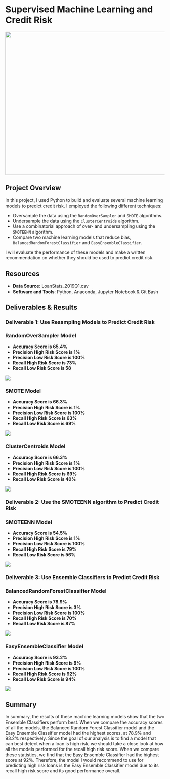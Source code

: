 # Supervised Machine Learning and Credit Risk

<img src="images/machine-learning-brain.jpg" width="1000" height="450">

## Project Overview
In this project, I used Python to build and evaluate several machine learning models to predict credit risk.
I employed the following different techniques:

- Oversample the data using the `RandomOverSampler` and `SMOTE` algorithms.
- Undersample the data using the `ClusterCentroids` algorithm.
- Use a combinatorial approach of over- and undersampling using the `SMOTEENN` algorithm.
- Compare two machine learning models that reduce bias, `BalancedRandomForestClassifier` and `EasyEnsembleClassifier`.

I will evaluate the performance of these models and make a written recommendation on whether they should be used to predict credit risk.

## Resources
- **Data Source**: LoanStats_2019Q1.csv
- **Software and Tools**: Python, Anaconda, Jupyter Notebook & Git Bash

## Deliverables & Results

### Deliverable 1: Use Resampling Models to Predict Credit Risk

### RandomOverSampler Model

- **Accuracy Score is 65.4%**
- **Precision High Risk Score is 1%**
- **Precision Low Risk Score is 100%**
- **Recall High Risk Score is 73%**
- **Recall Low Risk Score is 58**
<img src="images/Random Oversampler Results.PNG">

### SMOTE Model

- **Accuracy Score is 66.3%**
- **Precision High Risk Score is 1%**
- **Precision Low Risk Score is 100%**
- **Recall High Risk Score is 63%**
- **Recall Low Risk Score is 69%**
<img src="images/SMOTE Oversampling Results.PNG">

### ClusterCentroids Model

- **Accuracy Score is 66.3%**
- **Precision High Risk Score is 1%**
- **Precision Low Risk Score is 100%**
- **Recall High Risk Score is 69%**
- **Recall Low Risk Score is 40%**
<img src="images/Cluster Centroids Undersampling Results.PNG">

### Deliverable 2: Use the SMOTEENN algorithm to Predict Credit Risk

### SMOTEENN Model

- **Accuracy Score is 54.5%**
- **Precision High Risk Score is 1%**
- **Precision Low Risk Score is 100%**
- **Recall High Risk Score is 79%**
- **Recall Low Risk Score is 56%**
<img src="images/SMOTEENN Results.PNG">

### Deliverable 3: Use Ensemble Classifiers to Predict Credit Risk

### BalancedRandomForestClassifier Model

- **Accuracy Score is 78.9%**
- **Precision High Risk Score is 3%**
- **Precision Low Risk Score is 100%**
- **Recall High Risk Score is 70%**
- **Recall Low Risk Score is 87%**
<img src="images/Balanced Random Forest Classifier Results.PNG">

### EasyEnsembleClassifier Model

- **Accuracy Score is 93.2%**
- **Precision High Risk Score is 9%**
- **Precision Low Risk Score is 100%**
- **Recall High Risk Score is 92%**
- **Recall Low Risk Score is 94%**
<img src="images/Easy Ensemble Classifier Results.PNG">

## Summary
In summary, the results of these machine learning models show that the two Ensemble Classifiers perform best. When we compare the accuracy scores of all the models, the Balanced Random Forest Classifier model and the Easy Ensemble Classifier model had the highest scores, at 78.9% and 93.2% respectively. Since the goal of our analysis is to find a model that can best detect when a loan is high risk, we should take a close look at how all the models performed for the recall high risk score. When we compare these statistics, we find that the Easy Ensemble Classifier had the highest score at 92%. Therefore, the model I would recommend to use for predicting high risk loans is the Easy Ensemble Classifier model due to its recall high risk score and its good performance overall.
